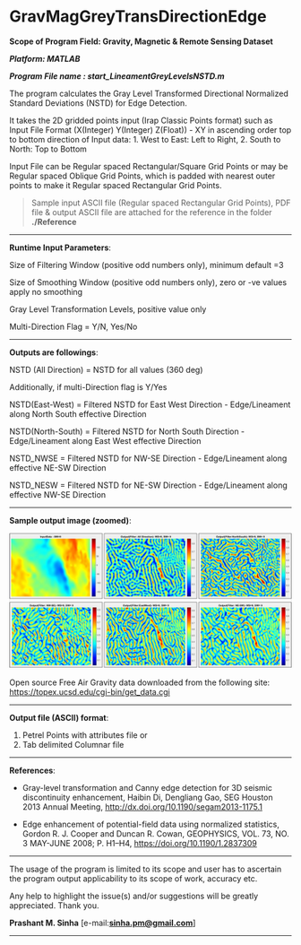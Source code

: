 # GravMagGreyTransDirectionEdge

**Scope of Program Field: Gravity, Magnetic & Remote Sensing Dataset**

_**Platform: MATLAB**_

_**Program File name : start_LineamentGreyLevelsNSTD.m**_

The program calculates the Gray Level Transformed Directional Normalized Standard Deviations (NSTD) for Edge Detection.

It takes the 2D gridded points input (Irap Classic Points format) such as Input File Format (X(Integer) Y(Integer) Z(Float)) - XY in ascending order top to bottom direction of Input data: 1. West to East: Left to Right, 2. South to North: Top to Bottom

Input File can be Regular spaced Rectangular/Square Grid Points or may be Regular spaced Oblique Grid Points, which is padded with nearest outer points to make it Regular spaced Rectangular Grid Points.

>Sample input ASCII file (Regular spaced Rectangular Grid Points), PDF file & output ASCII file are attached for the reference in the folder **./Reference**

------------------------------------------------------------------------------------------
**Runtime Input Parameters**:

Size of Filtering Window (positive odd numbers only), minimum default =3

Size of Smoothing Window (positive odd numbers only), zero or -ve values apply no smoothing

Gray Level Transformation Levels, positive value only

Multi-Direction Flag = Y/N, Yes/No

------------------------------------------------------------------------------------------

**Outputs are followings**: 

NSTD (All Direction) = NSTD for all values (360 deg)

Additionally, if multi-Direction flag is Y/Yes

NSTD(East-West) = Filtered NSTD for East West Direction - Edge/Lineament along North South effective Direction

NSTD(North-South) = Filtered NSTD for North South Direction - Edge/Lineament along East West effective Direction

NSTD_NWSE = Filtered NSTD for NW-SE Direction - Edge/Lineament along effective NE-SW Direction

NSTD_NESW = Filtered NSTD for NE-SW Direction - Edge/Lineament along effective NW-SE Direction

------------------------------------------------------------------------------------------

**Sample output image (zoomed)**:

![](./Reference/images/Image_zoomed.jpg)

Open source Free Air Gravity data downloaded from the following site: https://topex.ucsd.edu/cgi-bin/get_data.cgi

------------------------------------------------------------------------------------------

**Output file (ASCII) format**:
  1. Petrel Points with attributes file or 
  2. Tab delimited Columnar file  

------------------------------------------------------------------------------------------
**References**:

* Gray-level transformation and Canny edge detection for 3D seismic discontinuity enhancement, Haibin Di, Dengliang Gao, SEG Houston 2013 Annual Meeting, http://dx.doi.org/10.1190/segam2013-1175.1

* Edge enhancement of potential-field data using normalized statistics, Gordon R. J. Cooper and Duncan R. Cowan, GEOPHYSICS, VOL. 73, NO. 3 MAY-JUNE 2008; P. H1–H4, https://doi.org/10.1190/1.2837309

------------------------------------------------------------------------------------------
The usage of the program is limited to its scope and user has to ascertain the program output applicability to its scope of work, accuracy etc.

Any help to highlight the issue(s) and/or suggestions will be greatly appreciated. 
Thank you.
  
**Prashant M. Sinha**
[e-mail:**sinha.pm@gmail.com**]

------------------------------------------------------------------------------------------

